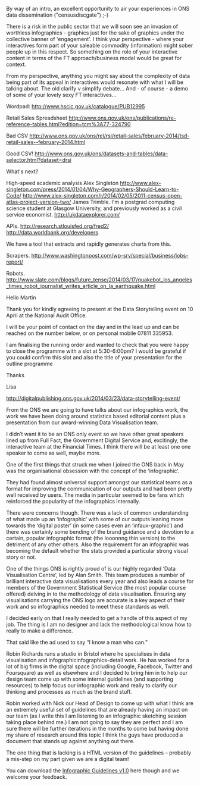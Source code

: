 By way of an intro, an excellent opportunity to air your experiences in ONS data dissemination ("censusdiscgate") ;-)

There is a risk in the public sector that we will soon see an invasion of worthless infographics - graphics just for the sake of graphics under the collective banner of 'engagement'. I think your perspective - where your interactives form part of your saleable commodity (information) might sober people up in this respect. So something on the role of your interactive content in terms of the FT approach/business model would be great for context.

From my perspective, anything you might say about the complexity of data being part of its appeal in interactives would resonate with what I will be talking about. The old clarify v simplify debate...
And - of course - a demo of some of your lovely sexy FT interactives...



Wordpad:
http://www.hscic.gov.uk/catalogue/PUB12995

Retail Sales
Spreadsheet
http://www.ons.gov.uk/ons/publications/re-reference-tables.html?edition=tcm%3A77-324790

Bad CSV
http://www.ons.gov.uk/ons/rel/rsi/retail-sales/february-2014/tsd-retail-sales--february-2014.html

Good CSV!
http://www.ons.gov.uk/ons/datasets-and-tables/data-selector.html?dataset=drsi




What's next?

High-speed academic analysis
Alex Singleton
http://www.alex-singleton.com/press/2014/01/04/Why-Geographers-Should-Learn-to-Code/
http://www.alex-singleton.com/r/2014/02/05/2011-census-open-atlas-project-version-two/
James Trimble. I'm a postgrad computing science student at Glasgow University, and previously worked as a civil service economist.
http://ukdataexplorer.com/


APIs.
http://research.stlouisfed.org/fred2/
http://data.worldbank.org/developers


We have a tool that extracts and rapidly generates charts from this.

Scrapers.
http://www.washingtonpost.com/wp-srv/special/business/jobs-report/


Robots.
http://www.slate.com/blogs/future_tense/2014/03/17/quakebot_los_angeles_times_robot_journalist_writes_article_on_la_earthquake.html





Hello Martin 

Thank you for kindly agreeing to present at the Data Storytelling event on 10 April at the National Audit Office. 

I will be your point of contact on the day and in the lead up and can be reached on the number below, or on personal mobile 07811 335953. 

I am finalising the running order and wanted to check that you were happy to close the programme with a slot at 5:30-6:00pm? I would be grateful if you could 
confirm this slot and also the title of your presentation for the outline programme 

Thanks 

Lisa

http://digitalpublishing.ons.gov.uk/2014/03/23/data-storytelling-event/

From the ONS we are going to have talks about our infographics work, the work we have been doing around statistics based editorial content plus a presentation from our award-winning Data Visualisation team.

I didn’t want it to be an ONS only event so we have other great speakers lined up from Full Fact, the Government Digital Service and, excitingly, the interactive team at the Financial Times. I think there will be at least one one speaker to come as well, maybe more.

One of the first things that struck me when I joined the ONS back in May was the organisational obsession with the concept of the ‘infographic‘.

They had found almost universal support amongst our statistical teams as a format for improving the communication of our outputs and had been pretty well received by users. The media in particular seemed to be fans which reinforced the popularity of the infographics internally.

There were concerns though. There was a lack of common understanding of what made up an ‘infographic’ with some of our outputs leaning more towards the ‘digital poster’ (in some cases even an ‘infaux-graphic’)  and there was certainly some bending of the brand guidance and a devotion to a certain, popular infographic format (the looonnng thin version) to the detriment of any other others. Also the requirement for an infographic was becoming the default whether the stats provided a particular strong visual story or not.

One of the things ONS is rightly proud of is our highly regarded ‘Data Visualisation Centre’, led by Alan Smith. This team produces a number of brilliant interactive data visualisations every year and also leads a course for members of the Government Statistical Service (the most popular course offered) delving in to the methodology of data visualisation. Ensuring any visualisations carrying the ONS logo are accurate is a key aspect of their work and so infographics needed to meet these standards as well.

I decided early on that I really needed to get a handle of this aspect of my job. The thing is I am no designer and lack the methodological know how to really to make a difference.

That said like the ad used to say “I know a man who can.”

Robin Richards runs a studio in Bristol where he specialises in data visualisation and infographicinfographics-detail work. He has worked for a lot of big firms in the digital space (including Google, Facebook, Twitter and Foursquare) as well as elsewhere and I decided to bring him in to help our design team come up with some internal guidelines (and supporting resources) to help focus our infographic work and really to clarify our thinking and processes as much as the brand stuff.

Robin worked with Nick our Head of Design to come up with what I think are an extremely useful set of guidelines that are already having an impact on our team (as I write this I am listening to an infographic sketching session taking place behind me.) I am not going to say they are perfect and I am sure there will be further iterations in the months to come but having done my share of research around this topic I think the guys have produced a document that stands up against anything out there.

The one thing that is lacking is a HTML version of the guidelines – probably a mis-step on my part given we are a digital team!

You can download the [Infographic Guidelines v1.0](http://theidpblog.files.wordpress.com/2013/10/infographic-guidelines-v1-0.pdf) here though and we welcome your feedback.